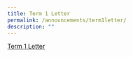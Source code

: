 ```yaml
---
title: Term 1 Letter
permalink: /announcements/term1letter/
description: ""
---
```

[Term 1 Letter]()